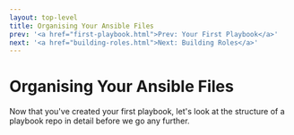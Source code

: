 ```yaml
---
layout: top-level
title: Organising Your Ansible Files
prev: '<a href="first-playbook.html">Prev: Your First Playbook</a>'
next: '<a href="building-roles.html">Next: Building Roles</a>'
---
```


# Organising Your Ansible Files

Now that you've created your first playbook, let's look at the structure of a playbook repo in detail before we go any further.